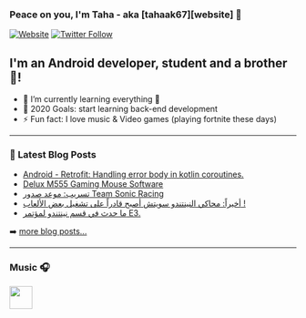 ### Peace on you, I'm Taha - aka [tahaak67][website] 👋


[![Website](https://img.shields.io/website?label=Blog&style=for-the-badge&url=https%3A%2F%2F699taha.blogspot.com%2F)](https://699taha.blogspot.com)
[![Twitter Follow](https://img.shields.io/twitter/follow/tahaak67?color=1DA1F2&logo=twitter&style=for-the-badge)](https://twitter.com/intent/follow?original_referer=https%3A%2F%2Fgithub.com%2Ftahaak67&screen_name=tahaak67)

## I'm an Android developer, student and a brother 🤣!

- 🌱 I’m currently learning everything 🤣
- 🥅 2020 Goals: start learning back-end development
- ⚡ Fun fact: I love music & Video games (playing fortnite these days)

---

### 📕 Latest Blog Posts

<!-- BLOG-POST-LIST:START -->
- [Android - Retrofit: Handling error body in kotlin coroutines.](https://699taha.blogspot.com/2020/07/android-retrofit-handling-error-body-in.html)
- [Delux M555 Gaming Mouse Software](https://699taha.blogspot.com/2019/12/delux-m555-gaming-mouse-software.html)
- [تسريب: موعد صدور Team Sonic Racing](https://699taha.blogspot.com/2018/07/team-sonic-racing.html)
- [أخيراً: محاكي النينتندو سويتش أصبح قادراً على تشغيل بعض الألعاب !](https://699taha.blogspot.com/2018/07/blog-post.html)
- [ما حدث في قسم نينتندو لمؤتمر E3.](https://699taha.blogspot.com/2018/06/e3.html)
<!-- BLOG-POST-LIST:END -->

➡️ [more blog posts...](https://699taha.blogspot.com)

---



### Music 🎧 
  
<a href="https://play.anghami.com/profile/81211465?bid=/egLdLmlOaab" title="anghami profile"><img src="https://user-images.githubusercontent.com/18553624/94550025-5e25aa80-0253-11eb-96cd-ae1d4dd95819.png" width="40" height="40"></a>

